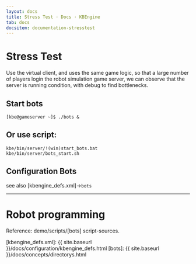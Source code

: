 ```yaml
---
layout: docs
title: Stress Test · Docs · KBEngine
tab: docs
docsitem: documentation-stresstest
---
```


Stress Test
====================

Use the virtual client, and uses the same game logic, so that a large number of players 
login the robot simulation game server, we can observe that the server is running condition, 
with debug to find bottlenecks.


Start bots
--------------------------------------

	[kbe@gameserver ~]$ ./bots &

Or use script:
--------------------------------------

	kbe/bin/server/!(win)start_bots.bat
	kbe/bin/server/bots_start.sh



Configuration Bots
--------------------------------------

see also [kbengine_defs.xml]->`bots`



------------------------------------------------------------------------------------------------------------


Robot programming
====================

Reference: demo/scripts/[bots] script-sources.



[kbengine_defs.xml]: {{ site.baseurl }}/docs/configuration/kbengine_defs.html
[bots]: {{ site.baseurl }}/docs/concepts/directorys.html
